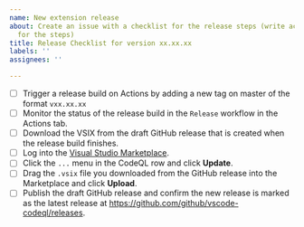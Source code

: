 ```yaml
---
name: New extension release
about: Create an issue with a checklist for the release steps (write access required
  for the steps)
title: Release Checklist for version xx.xx.xx
labels: ''
assignees: ''

---
```


- [ ] Trigger a release build on Actions by adding a new tag on master of the format `vxx.xx.xx`
- [ ] Monitor the status of the release build in the `Release` workflow in the Actions tab.
- [ ] Download the VSIX from the draft GitHub release that is created when the release build finishes.
- [ ] Log into the [Visual Studio Marketplace](https://marketplace.visualstudio.com/manage/publishers/github).
- [ ] Click the `...` menu in the CodeQL row and click **Update**.
- [ ] Drag the `.vsix` file you downloaded from the GitHub release into the Marketplace and click **Upload**.
- [ ] Publish the draft GitHub release and confirm the new release is marked as the latest release at https://github.com/github/vscode-codeql/releases.
